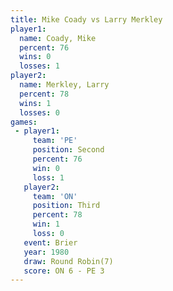 ```yaml
---
title: Mike Coady vs Larry Merkley
player1:              
  name: Coady, Mike   
  percent: 76         
  wins: 0             
  losses: 1           
player2:              
  name: Merkley, Larry
  percent: 78         
  wins: 1             
  losses: 0           
games:
 - player1:          
     team: 'PE'      
     position: Second
     percent: 76     
     win: 0          
     loss: 1         
   player2:         
     team: 'ON'     
     position: Third
     percent: 78    
     win: 1         
     loss: 0        
   event: Brier        
   year: 1980          
   draw: Round Robin(7)
   score: ON 6 - PE 3  
---
```

